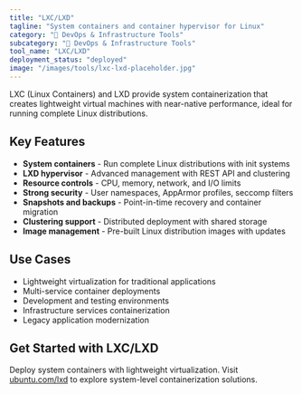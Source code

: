 ```yaml
---
title: "LXC/LXD"
tagline: "System containers and container hypervisor for Linux"
category: "🔧 DevOps & Infrastructure Tools"
subcategory: "🔧 DevOps & Infrastructure Tools"
tool_name: "LXC/LXD"
deployment_status: "deployed"
image: "/images/tools/lxc-lxd-placeholder.jpg"
---
```

LXC (Linux Containers) and LXD provide system containerization that creates lightweight virtual machines with near-native performance, ideal for running complete Linux distributions.

## Key Features

- **System containers** - Run complete Linux distributions with init systems
- **LXD hypervisor** - Advanced management with REST API and clustering
- **Resource controls** - CPU, memory, network, and I/O limits
- **Strong security** - User namespaces, AppArmor profiles, seccomp filters
- **Snapshots and backups** - Point-in-time recovery and container migration
- **Clustering support** - Distributed deployment with shared storage
- **Image management** - Pre-built Linux distribution images with updates

## Use Cases

- Lightweight virtualization for traditional applications
- Multi-service container deployments
- Development and testing environments
- Infrastructure services containerization
- Legacy application modernization

## Get Started with LXC/LXD

Deploy system containers with lightweight virtualization. Visit [ubuntu.com/lxd](https://ubuntu.com/lxd) to explore system-level containerization solutions.
